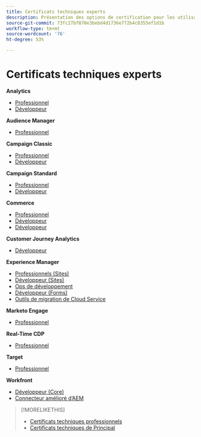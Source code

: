 ```yaml
---
title: Certificats techniques experts
description: Présentation des options de certification pour les utilisateurs experts
source-git-commit: 73fc27bf870e3bebd4d1736e772b4c8355ef1d1b
workflow-type: tm+mt
source-wordcount: '76'
ht-degree: 53%

---
```


# Certificats techniques experts

**Analytics**

* [Professionnel](/help/certifications/aa/aa-e-business.md) <!--AD0-E208-->
* [Développeur](/help/certifications/aa/aa-e-developer.md) <!--AD0-E209-->

**Audience Manager**

* [Professionnel](/help/certifications/aam/aam-e-business.md) <!--AD0-E457-->

**Campaign Classic**

* [Professionnel](/help/certifications/acc/acc-e-business.md) <!--AD0-E327-->
* [Développeur](/help/certifications/acc/acc-e-developer.md) <!--AD0-E330-->

**Campaign Standard**

* [Professionnel](/help/certifications/acs/acs-e-business.md) <!--AD0-E307-->
* [Développeur](/help/certifications/acs/acs-e-developer.md) <!--AD0-E306-->

**Commerce**

* [Professionnel](/help/certifications/ac/ac-e-business.md) <!--AD0-E708-->
* [Développeur](/help/certifications/ac/ac-e-developer.md) <!--AD0-E716-->
* [Développeur](/help/certifications/ac/ac-e-fedeveloper.md) <!--AD0-E710-->

**Customer Journey Analytics**

* [Développeur](/help/certifications/acja/acja-e-developer.md) <!--AD0-E604-->

**Experience Manager**

* [Professionnels (Sites)](/help/certifications/aem/aem-sites-e-business.md) <!--AD0-E121-->
* [Développeur (Sites)](/help/certifications/aem/aem-sites-e-developer.md) <!--AD0-E134-->
* [Ops de développement](/help/certifications/aem/aem-devops-e-engineer.md) <!--AD0-E124-->
* [Développeur (Forms)](/help/certifications/aem/aem-forms-e-developer.md) <!--AD0-E125-->
* [Outils de migration de Cloud Service](/help/certifications/aem/aem-cs-e-migration.md) <!--AD0-E136-->

**Marketo Engage**

* [Professionnel](/help/certifications/ame/ame-e-business.md) <!--AD0-E559-->

**Real-Time CDP**

* [Professionnel](/help/certifications/rtcdp/rtcdp-p-business.md) <!--AD0-E602-->

**Target**

* [Professionnel](/help/certifications/at/at-e-business.md) <!--AD0-E406-->

**Workfront**

* [Développeur (Core)](/help/certifications/aw/aw-core-e-developer.md) <!--AD0-E904-->
* [Connecteur amélioré d’AEM](/help/certifications/aw/aw-aem-e-connector.md) <!--AD0-E906-->

>[!MORELIKETHIS]
>
>* [Certificats techniques professionnels](professional.md)
>* [Certificats techniques de Principal](master.md)
